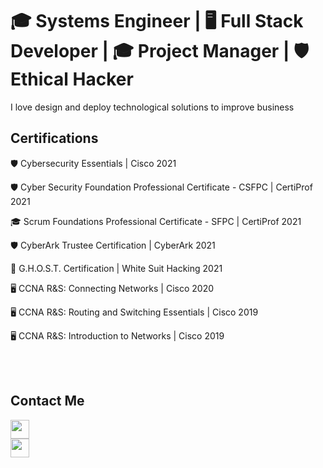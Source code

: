 # 🎓 Systems Engineer | 🖥️ Full Stack Developer | 🎓 Project Manager | 🛡️ Ethical Hacker

I love design and deploy technological solutions to improve  business



## Certifications

🛡️ Cybersecurity Essentials | Cisco 2021

🛡️ Cyber Security Foundation Professional Certificate - CSFPC | CertiProf 2021

🎓 Scrum Foundations Professional Certificate - SFPC | CertiProf 2021

🛡️ CyberArk Trustee Certification | CyberArk 2021

👻 G.H.O.S.T. Certification | White Suit Hacking 2021

🖥️ CCNA R&S: Connecting Networks  | Cisco 2020

🖥️ CCNA R&S: Routing and Switching Essentials | Cisco 2019

🖥️ CCNA R&S: Introduction to Networks | Cisco 2019

<br>
<br>

## Contact Me
<a href="https://jorgesalgado.com.mx" style="display: flex; align-itens: center;"><img src="https://jorgesalgado.com.mx/favicon.jpg" height="30"></a>
<a href="https://www.linkedin.com/in/jorge-salgado7" style="display: flex; align-itens: center;"><img src="https://static-exp1.licdn.com/sc/h/al2o9zrvru7aqj8e1x2rzsrca" height="30"></a>
